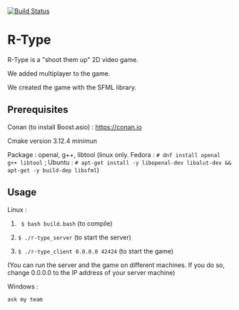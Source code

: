 
[![Build Status](https://travis-ci.com/NicolasKeita/R-type-video-game.svg?token=yCU9eZUj8esevSHWuiuJ&branch=master)](https://travis-ci.com/NicolasKeita/R-type-video-game)

# R-Type
R-Type is a "shoot them up" 2D video game.

We added multiplayer to the game.

We created the game with the SFML library.

## Prerequisites

Conan (to install Boost.asio) : https://conan.io

Cmake version 3.12.4 minimun

Package : openal, g++, libtool (linux only. Fedora : ```# dnf install openal g++ libtool``` ; Ubuntu : ```# apt-get install -y libopenal-dev libalut-dev && apt-get -y build-dep libsfml```)

## Usage

Linux :

1) ``` $ bash build.bash``` (to compile)

 2) ```$ ./r-type_server``` (to start the server)
 
 3) ```$ ./r-type_client 0.0.0.0 42424``` (to start the game)
 
 (You can run the server and the game on different machines. If you do so, change 0.0.0.0 to the IP address of your server machine)
 

Windows :

``` ask my team ```

